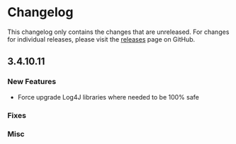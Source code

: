 # Changelog

This changelog only contains the changes that are unreleased. For changes for individual releases, please visit the
[releases](https://github.com/ATLauncher/ATLauncher/releases) page on GitHub.

## 3.4.10.11

### New Features
- Force upgrade Log4J libraries where needed to be 100% safe

### Fixes

### Misc
